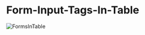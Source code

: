 # Form-Input-Tags-In-Table


![FormsInTable](https://user-images.githubusercontent.com/81008413/117267594-14014900-ae74-11eb-8f80-6f21f71f62f5.png)
